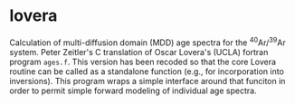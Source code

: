# lovera
Calculation of multi-diffusion domain (MDD) age spectra for the <sup>40</sup>Ar/<sup>39</sup>Ar system. Peter Zeitler's C translation of Oscar Lovera's (UCLA) fortran program `ages.f`.  This version has been recoded so that the core Lovera routine can be called as a standalone function (e.g., for incorporation into inversions). This program wraps a simple interface around that funciton in order to permit simple forward modeling of individual age spectra.

